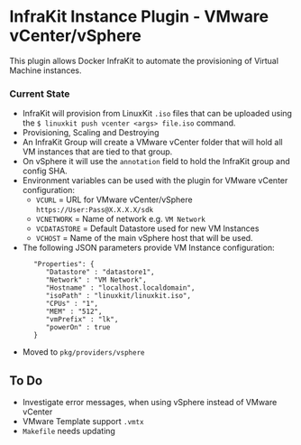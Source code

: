 InfraKit Instance Plugin - VMware vCenter/vSphere
===============================

This plugin allows Docker InfraKit to automate the provisioning of Virtual Machine instances. 

### Current State
- InfraKit will provision from LinuxKit `.iso` files that can be uploaded using the `$ linuxkit push vcenter <args> file.iso` command.
- Provisioning, Scaling and Destroying
- An InfraKit Group will create a VMware vCenter folder that will hold all VM instances that are tied to that group.
- On vSphere it will use the `annotation` field to hold the InfraKit group and config SHA.
- Environment variables can be used with the plugin for VMware vCenter configuration:
	- `VCURL` = URL for VMware vCenter/vSphere `https://User:Pass@X.X.X.X/sdk`
	- `VCNETWORK` = Name of network e.g. `VM Network`
	- `VCDATASTORE` = Default Datastore used for new VM Instances
	- `VCHOST` = Name of the main vSphere host that will be used.
- The following JSON parameters provide VM Instance configuration:

```
      "Properties": {
         "Datastore" : "datastore1",
         "Network" : "VM Network",
         "Hostname" : "localhost.localdomain",
         "isoPath" : "linuxkit/linuxkit.iso",
         "CPUs" : "1",
         "MEM" : "512",
         "vmPrefix" : "lk", 
         "powerOn" : true
      }

```
- Moved to `pkg/providers/vsphere`


## To Do
- Investigate error messages, when using vSphere instead of VMware vCenter
- VMware Template support `.vmtx`
- `Makefile` needs updating




